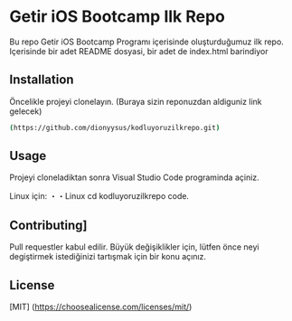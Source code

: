 # Getir iOS Bootcamp Ilk Repo

Bu repo Getir iOS Bootcamp Programı içerisinde oluşturduğumuz ilk repo. Içerisinde bir adet
README dosyasi, bir adet de index.html barindiyor


## Installation

Öncelikle projeyi clonelayın. (Buraya sizin reponuzdan aldiguniz link gelecek)

```bash
(https://github.com/dionyysus/kodluyoruzilkrepo.git)
```

## Usage

Projeyi cloneladiktan sonra Visual Studio Code programinda açiniz.

Linux için:
・・Linux
cd kodluyoruzilkrepo
code.

## Contributing]
Pull requestler kabul edilir. Büyük değişiklikler için, lütfen önce neyi degiştirmek istediğinizi tartışmak için bir konu açınız.

## License
[MIT] (https://choosealicense.com/licenses/mit/)
